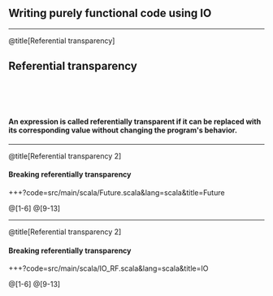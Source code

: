 ## Writing purely functional code using IO


---


@title[Referential transparency]
## Referential transparency
<br/>
<br/>
<br/>

#### An expression is called **referentially transparent** if it can be replaced with its corresponding value without changing the program's behavior.

---
@title[Referential transparency 2]

#### Breaking referentially transparency

+++?code=src/main/scala/Future.scala&lang=scala&title=Future

@[1-6]
@[9-13]

---
@title[Referential transparency 2]

#### Breaking referentially transparency

+++?code=src/main/scala/IO_RF.scala&lang=scala&title=IO

@[1-6]
@[9-13]
